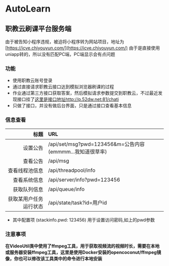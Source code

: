 # AutoLearn
## 职教云刷课平台服务端
由于被告知小程序违规，被迫将小程序转为网站项目，地址为[https://icve.chiyouyun.com/](https://icve.chiyouyun.com/)
由于是直接使用uniapp转的，所以没有匹配PC端，PC端显示会有点问题
### 功能
- 使用职教云账号登录
- 通过直接请求职教云接口达到模拟浏览器刷课的过程
- 作业通过第三方接口获取答案，然后模拟请求参数提交到职教云，不过最近发现接口挂了[这里是接口地址http://p.52dw.net:81/chati](http://p.52dw.net:81/chati)
- 只做了接口，并没有做后台界面，只是通过接口查看基本信息
### 信息查看 
| 标题 | URL |
| -------------: | :--------------------------- |
| 设置公告 | /api/set/msg?pwd=123456&m=公告内容 (emmmm...我知道很草率) |
| 查看公告 | /api/msg |
| 查看线程池信息 | /api/threadpool/info |
| 查看系统信息 | /api/server/info?pwd=123456 |
| 获取队列信息 | /api/queue/info |
| 获取某用户任务运行状态 | /api/state/task?id=用户id |


- 其中配置项 (stackinfo.pwd: 123456) 用于设置访问密码,如上的pwd参数
### 注意事项
**在VideoUtil类中使用了ffmpeg工具，用于获取视频流的视频时长，需要在本地或服务器安装ffmpeg工具，这里是使用Docker安装的opencoconut/ffmpeg镜像，你也可以修改该工具类中的命令进行本地安装**